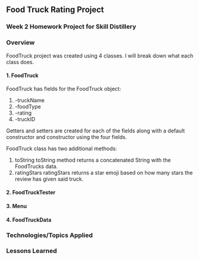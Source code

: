 ## Food Truck Rating Project

### Week 2 Homework Project for Skill Distillery

### Overview
FoodTruck project was created using 4 classes. I will break down what each class does.

#### 1. FoodTruck
FoodTruck has fields for the FoodTruck object:
1. -truckName
2. -foodType
3. -rating
4. -truckID

Getters and setters are created for each of the fields along with a default constructor and constructor using the four fields.

FoodTruck class has two additional methods:
1. toString
toString method returns a concatenated String with the FoodTrucks data.
2. ratingStars
ratingStars returns a star emoji based on how many stars the review has given said truck.

#### 2. FoodTruckTester


#### 3. Menu
#### 4. FoodTruckData
### Technologies/Topics Applied

### Lessons Learned
